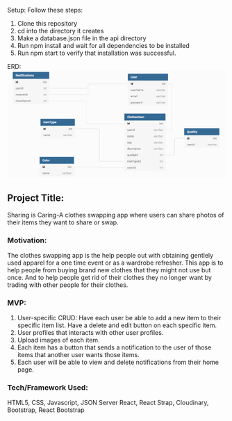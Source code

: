 Setup: Follow these steps:
1. Clone this repository
2. cd into the directory it creates
3. Make a database.json file in the api directory
4. Run npm install and wait for all dependencies to be installed
5. Run npm start to verify that installation was successful.

ERD: ![Image description](https://github.com/hspradlin8/ClothesSwap/blob/master/Screen%20Shot%202019-10-18%20at%207.53.08%20PM%201.png)

## Project Title:
Sharing is Caring-A clothes swapping app where users can share photos of their items they want to share or swap.

### Motivation:
The clothes swapping app is the help people out with obtaining gentlely used apparel for a one time event or as a wardrobe refresher. This app is to help people from buying brand new clothes that they might not use but once. And to help people get rid of their clothes they no longer want by trading with other people for their clothes. 

### MVP: 
1. User-specific CRUD: Have each user be able to add a new item to their specific item list. Have a delete and edit button on each specific item.
2. User profiles that interacts with other user profiles.
3. Upload images of each item.
4. Each item has a button that sends a notification to the user of those items that   another user wants those items. 
5. Each user will be able to view and delete notifications from their home page.


### Tech/Framework Used:

HTML5, CSS, Javascript, JSON Server React, React Strap, Cloudinary, Bootstrap, React Bootstrap





